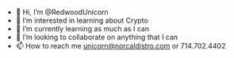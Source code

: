 - 👋 Hi, I’m @RedwoodUnicorn
- 👀 I’m interested in learning about Crypto
- 🌱 I’m currently learning as much as I can 
- 💞️ I’m looking to collaborate on anything that I can
- 📫 How to reach me unicorn@norcaldistro.com or 714.702.4402

<!---
RedwoodUnicorn/RedwoodUnicorn is a ✨ special ✨ repository because its `README.md` (this file) appears on your GitHub profile.
You can click the Preview link to take a look at your changes.
--->
